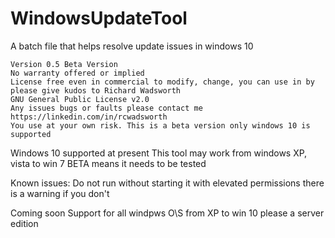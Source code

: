 # WindowsUpdateTool
A batch file that helps resolve update issues in windows 10

    Version 0.5 Beta Version 				  					            
    No warranty offered or implied 								                    
    License free even in commercial to modify, change, you can use in by please give kudos to Richard Wadsworth 
    GNU General Public License v2.0
    Any issues bugs or faults please contact me https://linkedin.com/in/rcwadsworth                                                                
    You use at your own risk. This is a beta version only windows 10 is supported

                                 
Windows 10 supported at present 
This tool may work from windows XP, vista to win 7 
BETA means it needs to be tested 
                                
Known issues:
Do not run without starting it with elevated permissions there is a warning if you don't

Coming soon
Support for all windpws O\S from XP to win 10 please a server edition
